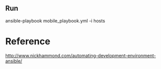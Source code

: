## Run

ansible-playbook mobile_playbook.yml -i hosts

# Reference
http://www.nickhammond.com/automating-development-environment-ansible/
